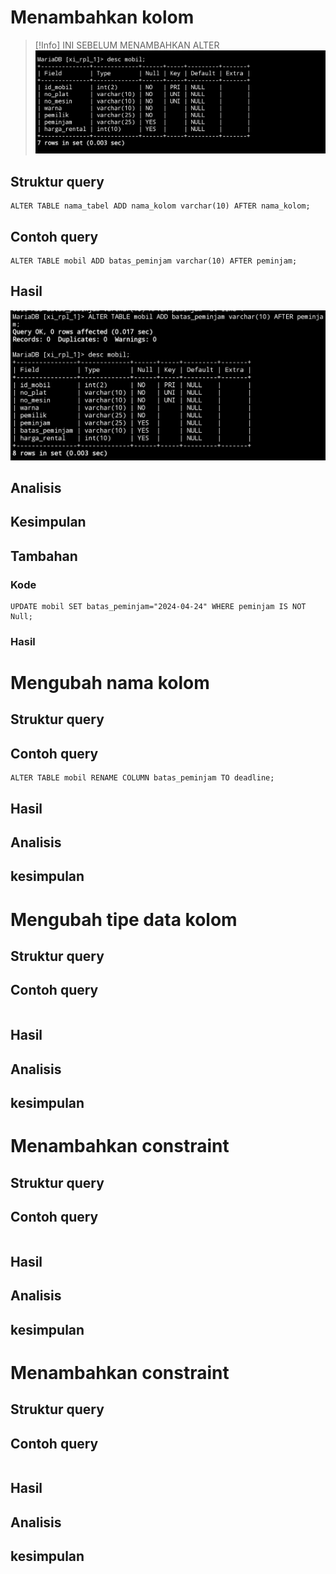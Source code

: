 # Menambahkan kolom
>[!Info] INI SEBELUM MENAMBAHKAN ALTER
>![](Assets/b_m_alter.jpg)

## Struktur query
```mysql
ALTER TABLE nama_tabel ADD nama_kolom varchar(10) AFTER nama_kolom;
```
## Contoh query
```mysql
ALTER TABLE mobil ADD batas_peminjam varchar(10) AFTER peminjam;
```
## Hasil
![](Assets/a_m_alter.jpg)
## Analisis
## Kesimpulan
## Tambahan
### Kode
```mysql
UPDATE mobil SET batas_peminjam="2024-04-24" WHERE peminjam IS NOT Null;
```
### Hasil


# Mengubah nama kolom
## Struktur query
## Contoh query
```mysql
ALTER TABLE mobil RENAME COLUMN batas_peminjam TO deadline;
```
## Hasil
## Analisis 
## kesimpulan
# Mengubah tipe data kolom
## Struktur query
## Contoh query
```mysql

```
## Hasil
## Analisis 
## kesimpulan
# Menambahkan constraint
## Struktur query
## Contoh query
```mysql

```
## Hasil
## Analisis 
## kesimpulan
# Menambahkan constraint
## Struktur query
## Contoh query
```mysql

```
## Hasil
## Analisis 
## kesimpulan